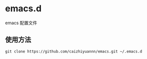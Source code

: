 # emacs.d

emacs 配置文件

## 使用方法

```shell
git clone https://github.com/caizhiyuannn/emacs.git ~/.emacs.d
```
